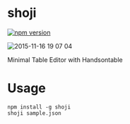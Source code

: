 # shoji

[![npm version](https://badge.fury.io/js/shoji.svg)](https://badge.fury.io/js/shoji)

![2015-11-16 19 07 04](https://cloud.githubusercontent.com/assets/3132889/11179230/49f42fe8-8c95-11e5-8337-f235ef63ae94.png)

Minimal Table Editor with Handsontable


# Usage

```
npm install -g shoji
shoji sample.json
```
